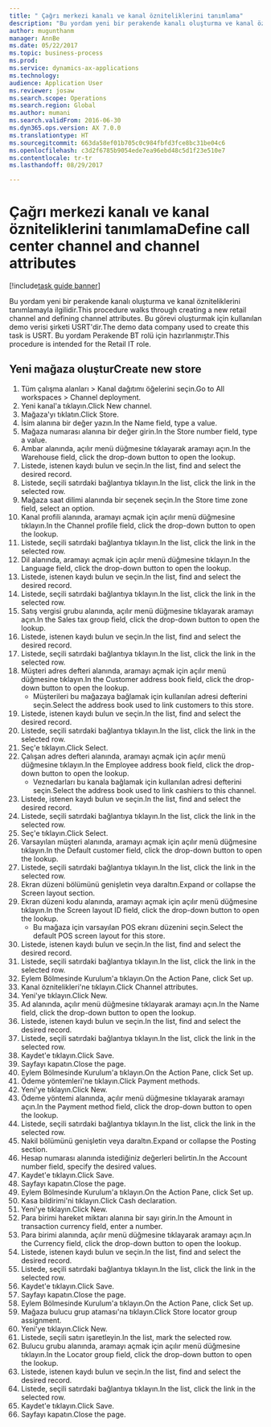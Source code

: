 ```yaml
--- 
title: " Çağrı merkezi kanalı ve kanal özniteliklerini tanımlama"
description: "Bu yordam yeni bir perakende kanalı oluşturma ve kanal özniteliklerini tanımlamayla ilgilidir."
author: mugunthanm
manager: AnnBe
ms.date: 05/22/2017
ms.topic: business-process
ms.prod: 
ms.service: dynamics-ax-applications
ms.technology: 
audience: Application User
ms.reviewer: josaw
ms.search.scope: Operations
ms.search.region: Global
ms.author: mumani
ms.search.validFrom: 2016-06-30
ms.dyn365.ops.version: AX 7.0.0
ms.translationtype: HT
ms.sourcegitcommit: 663da58ef01b705c0c984fbfd3fce8bc31be04c6
ms.openlocfilehash: c3d2f6785b9054ede7ea96ebd48c5d1f23e510e7
ms.contentlocale: tr-tr
ms.lasthandoff: 08/29/2017

---
```

# <a name="define-call-center-channel-and-channel-attributes"></a><span data-ttu-id="b1f61-103"> Çağrı merkezi kanalı ve kanal özniteliklerini tanımlama</span><span class="sxs-lookup"><span data-stu-id="b1f61-103">Define call center channel and channel attributes</span></span>

[!include[task guide banner](../includes/task-guide-banner.md)]

<span data-ttu-id="b1f61-104">Bu yordam yeni bir perakende kanalı oluşturma ve kanal özniteliklerini tanımlamayla ilgilidir.</span><span class="sxs-lookup"><span data-stu-id="b1f61-104">This procedure walks through creating a new retail channel and defining channel attributes.</span></span> <span data-ttu-id="b1f61-105">Bu görevi oluşturmak için kullanılan demo verisi şirketi USRT'dir.</span><span class="sxs-lookup"><span data-stu-id="b1f61-105">The demo data company used to create this task is USRT.</span></span> <span data-ttu-id="b1f61-106">Bu yordam Perakende BT rolü için hazırlanmıştır.</span><span class="sxs-lookup"><span data-stu-id="b1f61-106">This procedure is intended for the Retail IT role.</span></span>


## <a name="create-new-store"></a><span data-ttu-id="b1f61-107">Yeni mağaza oluştur</span><span class="sxs-lookup"><span data-stu-id="b1f61-107">Create new store</span></span>
1. <span data-ttu-id="b1f61-108">Tüm çalışma alanları > Kanal dağıtımı öğelerini seçin.</span><span class="sxs-lookup"><span data-stu-id="b1f61-108">Go to All workspaces > Channel deployment.</span></span>
2. <span data-ttu-id="b1f61-109">Yeni kanal'a tıklayın.</span><span class="sxs-lookup"><span data-stu-id="b1f61-109">Click New channel.</span></span>
3. <span data-ttu-id="b1f61-110">Mağaza'yı tıklatın.</span><span class="sxs-lookup"><span data-stu-id="b1f61-110">Click Store.</span></span>
4. <span data-ttu-id="b1f61-111">İsim alanına bir değer yazın.</span><span class="sxs-lookup"><span data-stu-id="b1f61-111">In the Name field, type a value.</span></span>
5. <span data-ttu-id="b1f61-112">Mağaza numarası alanına bir değer girin.</span><span class="sxs-lookup"><span data-stu-id="b1f61-112">In the Store number field, type a value.</span></span>
6. <span data-ttu-id="b1f61-113">Ambar alanında, açılır menü düğmesine tıklayarak aramayı açın.</span><span class="sxs-lookup"><span data-stu-id="b1f61-113">In the Warehouse field, click the drop-down button to open the lookup.</span></span>
7. <span data-ttu-id="b1f61-114">Listede, istenen kaydı bulun ve seçin.</span><span class="sxs-lookup"><span data-stu-id="b1f61-114">In the list, find and select the desired record.</span></span>
8. <span data-ttu-id="b1f61-115">Listede, seçili satırdaki bağlantıya tıklayın.</span><span class="sxs-lookup"><span data-stu-id="b1f61-115">In the list, click the link in the selected row.</span></span>
9. <span data-ttu-id="b1f61-116">Mağaza saat dilimi alanında bir seçenek seçin.</span><span class="sxs-lookup"><span data-stu-id="b1f61-116">In the Store time zone field, select an option.</span></span>
10. <span data-ttu-id="b1f61-117">Kanal profili alanında, aramayı açmak için açılır menü düğmesine tıklayın.</span><span class="sxs-lookup"><span data-stu-id="b1f61-117">In the Channel profile field, click the drop-down button to open the lookup.</span></span>
11. <span data-ttu-id="b1f61-118">Listede, seçili satırdaki bağlantıya tıklayın.</span><span class="sxs-lookup"><span data-stu-id="b1f61-118">In the list, click the link in the selected row.</span></span>
12. <span data-ttu-id="b1f61-119">Dil alanında, aramayı açmak için açılır menü düğmesine tıklayın.</span><span class="sxs-lookup"><span data-stu-id="b1f61-119">In the Language field, click the drop-down button to open the lookup.</span></span>
13. <span data-ttu-id="b1f61-120">Listede, istenen kaydı bulun ve seçin.</span><span class="sxs-lookup"><span data-stu-id="b1f61-120">In the list, find and select the desired record.</span></span>
14. <span data-ttu-id="b1f61-121">Listede, seçili satırdaki bağlantıya tıklayın.</span><span class="sxs-lookup"><span data-stu-id="b1f61-121">In the list, click the link in the selected row.</span></span>
15. <span data-ttu-id="b1f61-122">Satış vergisi grubu alanında, açılır menü düğmesine tıklayarak aramayı açın.</span><span class="sxs-lookup"><span data-stu-id="b1f61-122">In the Sales tax group field, click the drop-down button to open the lookup.</span></span>
16. <span data-ttu-id="b1f61-123">Listede, istenen kaydı bulun ve seçin.</span><span class="sxs-lookup"><span data-stu-id="b1f61-123">In the list, find and select the desired record.</span></span>
17. <span data-ttu-id="b1f61-124">Listede, seçili satırdaki bağlantıya tıklayın.</span><span class="sxs-lookup"><span data-stu-id="b1f61-124">In the list, click the link in the selected row.</span></span>
18. <span data-ttu-id="b1f61-125">Müşteri adres defteri alanında, aramayı açmak için açılır menü düğmesine tıklayın.</span><span class="sxs-lookup"><span data-stu-id="b1f61-125">In the Customer address book field, click the drop-down button to open the lookup.</span></span>
    * <span data-ttu-id="b1f61-126">Müşterileri bu mağazaya bağlamak için kullanılan adresi defterini seçin.</span><span class="sxs-lookup"><span data-stu-id="b1f61-126">Select the address book used to link customers to this store.</span></span>  
19. <span data-ttu-id="b1f61-127">Listede, istenen kaydı bulun ve seçin.</span><span class="sxs-lookup"><span data-stu-id="b1f61-127">In the list, find and select the desired record.</span></span>
20. <span data-ttu-id="b1f61-128">Listede, seçili satırdaki bağlantıya tıklayın.</span><span class="sxs-lookup"><span data-stu-id="b1f61-128">In the list, click the link in the selected row.</span></span>
21. <span data-ttu-id="b1f61-129">Seç'e tıklayın.</span><span class="sxs-lookup"><span data-stu-id="b1f61-129">Click Select.</span></span>
22. <span data-ttu-id="b1f61-130">Çalışan adres defteri alanında, aramayı açmak için açılır menü düğmesine tıklayın.</span><span class="sxs-lookup"><span data-stu-id="b1f61-130">In the Employee address book field, click the drop-down button to open the lookup.</span></span>
    * <span data-ttu-id="b1f61-131">Veznedarları bu kanala bağlamak için kullanılan adresi defterini seçin.</span><span class="sxs-lookup"><span data-stu-id="b1f61-131">Select the address book used to link cashiers to this channel.</span></span>  
23. <span data-ttu-id="b1f61-132">Listede, istenen kaydı bulun ve seçin.</span><span class="sxs-lookup"><span data-stu-id="b1f61-132">In the list, find and select the desired record.</span></span>
24. <span data-ttu-id="b1f61-133">Listede, seçili satırdaki bağlantıya tıklayın.</span><span class="sxs-lookup"><span data-stu-id="b1f61-133">In the list, click the link in the selected row.</span></span>
25. <span data-ttu-id="b1f61-134">Seç'e tıklayın.</span><span class="sxs-lookup"><span data-stu-id="b1f61-134">Click Select.</span></span>
26. <span data-ttu-id="b1f61-135">Varsayılan müşteri alanında, aramayı açmak için açılır menü düğmesine tıklayın.</span><span class="sxs-lookup"><span data-stu-id="b1f61-135">In the Default customer field, click the drop-down button to open the lookup.</span></span>
27. <span data-ttu-id="b1f61-136">Listede, seçili satırdaki bağlantıya tıklayın.</span><span class="sxs-lookup"><span data-stu-id="b1f61-136">In the list, click the link in the selected row.</span></span>
28. <span data-ttu-id="b1f61-137">Ekran düzeni bölümünü genişletin veya daraltın.</span><span class="sxs-lookup"><span data-stu-id="b1f61-137">Expand or collapse the Screen layout section.</span></span>
29. <span data-ttu-id="b1f61-138">Ekran düzeni kodu alanında, aramayı açmak için açılır menü düğmesine tıklayın.</span><span class="sxs-lookup"><span data-stu-id="b1f61-138">In the Screen layout ID field, click the drop-down button to open the lookup.</span></span>
    * <span data-ttu-id="b1f61-139">Bu mağaza için varsayılan POS ekranı düzenini seçin.</span><span class="sxs-lookup"><span data-stu-id="b1f61-139">Select the default POS screen layout for this store.</span></span>  
30. <span data-ttu-id="b1f61-140">Listede, istenen kaydı bulun ve seçin.</span><span class="sxs-lookup"><span data-stu-id="b1f61-140">In the list, find and select the desired record.</span></span>
31. <span data-ttu-id="b1f61-141">Listede, seçili satırdaki bağlantıya tıklayın.</span><span class="sxs-lookup"><span data-stu-id="b1f61-141">In the list, click the link in the selected row.</span></span>
32. <span data-ttu-id="b1f61-142">Eylem Bölmesinde Kurulum'a tıklayın.</span><span class="sxs-lookup"><span data-stu-id="b1f61-142">On the Action Pane, click Set up.</span></span>
33. <span data-ttu-id="b1f61-143">Kanal öznitelikleri'ne tıklayın.</span><span class="sxs-lookup"><span data-stu-id="b1f61-143">Click Channel attributes.</span></span>
34. <span data-ttu-id="b1f61-144">Yeni'ye tıklayın.</span><span class="sxs-lookup"><span data-stu-id="b1f61-144">Click New.</span></span>
35. <span data-ttu-id="b1f61-145">Ad alanında, açılır menü düğmesine tıklayarak aramayı açın.</span><span class="sxs-lookup"><span data-stu-id="b1f61-145">In the Name field, click the drop-down button to open the lookup.</span></span>
36. <span data-ttu-id="b1f61-146">Listede, istenen kaydı bulun ve seçin.</span><span class="sxs-lookup"><span data-stu-id="b1f61-146">In the list, find and select the desired record.</span></span>
37. <span data-ttu-id="b1f61-147">Listede, seçili satırdaki bağlantıya tıklayın.</span><span class="sxs-lookup"><span data-stu-id="b1f61-147">In the list, click the link in the selected row.</span></span>
38. <span data-ttu-id="b1f61-148">Kaydet'e tıklayın.</span><span class="sxs-lookup"><span data-stu-id="b1f61-148">Click Save.</span></span>
39. <span data-ttu-id="b1f61-149">Sayfayı kapatın.</span><span class="sxs-lookup"><span data-stu-id="b1f61-149">Close the page.</span></span>
40. <span data-ttu-id="b1f61-150">Eylem Bölmesinde Kurulum'a tıklayın.</span><span class="sxs-lookup"><span data-stu-id="b1f61-150">On the Action Pane, click Set up.</span></span>
41. <span data-ttu-id="b1f61-151">Ödeme yöntemleri'ne tıklayın.</span><span class="sxs-lookup"><span data-stu-id="b1f61-151">Click Payment methods.</span></span>
42. <span data-ttu-id="b1f61-152">Yeni'ye tıklayın.</span><span class="sxs-lookup"><span data-stu-id="b1f61-152">Click New.</span></span>
43. <span data-ttu-id="b1f61-153">Ödeme yöntemi alanında, açılır menü düğmesine tıklayarak aramayı açın.</span><span class="sxs-lookup"><span data-stu-id="b1f61-153">In the Payment method field, click the drop-down button to open the lookup.</span></span>
44. <span data-ttu-id="b1f61-154">Listede, seçili satırdaki bağlantıya tıklayın.</span><span class="sxs-lookup"><span data-stu-id="b1f61-154">In the list, click the link in the selected row.</span></span>
45. <span data-ttu-id="b1f61-155">Nakil bölümünü genişletin veya daraltın.</span><span class="sxs-lookup"><span data-stu-id="b1f61-155">Expand or collapse the Posting section.</span></span>
46. <span data-ttu-id="b1f61-156">Hesap numarası alanında istediğiniz değerleri belirtin.</span><span class="sxs-lookup"><span data-stu-id="b1f61-156">In the Account number field, specify the desired values.</span></span>
47. <span data-ttu-id="b1f61-157">Kaydet'e tıklayın.</span><span class="sxs-lookup"><span data-stu-id="b1f61-157">Click Save.</span></span>
48. <span data-ttu-id="b1f61-158">Sayfayı kapatın.</span><span class="sxs-lookup"><span data-stu-id="b1f61-158">Close the page.</span></span>
49. <span data-ttu-id="b1f61-159">Eylem Bölmesinde Kurulum'a tıklayın.</span><span class="sxs-lookup"><span data-stu-id="b1f61-159">On the Action Pane, click Set up.</span></span>
50. <span data-ttu-id="b1f61-160">Kasa bildirimi'ni tıklayın.</span><span class="sxs-lookup"><span data-stu-id="b1f61-160">Click Cash declaration.</span></span>
51. <span data-ttu-id="b1f61-161">Yeni'ye tıklayın.</span><span class="sxs-lookup"><span data-stu-id="b1f61-161">Click New.</span></span>
52. <span data-ttu-id="b1f61-162">Para birimi hareket miktarı alanına bir sayı girin.</span><span class="sxs-lookup"><span data-stu-id="b1f61-162">In the Amount in transaction currency field, enter a number.</span></span>
53. <span data-ttu-id="b1f61-163">Para birimi alanında, açılır menü düğmesine tıklayarak aramayı açın.</span><span class="sxs-lookup"><span data-stu-id="b1f61-163">In the Currency field, click the drop-down button to open the lookup.</span></span>
54. <span data-ttu-id="b1f61-164">Listede, istenen kaydı bulun ve seçin.</span><span class="sxs-lookup"><span data-stu-id="b1f61-164">In the list, find and select the desired record.</span></span>
55. <span data-ttu-id="b1f61-165">Listede, seçili satırdaki bağlantıya tıklayın.</span><span class="sxs-lookup"><span data-stu-id="b1f61-165">In the list, click the link in the selected row.</span></span>
56. <span data-ttu-id="b1f61-166">Kaydet'e tıklayın.</span><span class="sxs-lookup"><span data-stu-id="b1f61-166">Click Save.</span></span>
57. <span data-ttu-id="b1f61-167">Sayfayı kapatın.</span><span class="sxs-lookup"><span data-stu-id="b1f61-167">Close the page.</span></span>
58. <span data-ttu-id="b1f61-168">Eylem Bölmesinde Kurulum'a tıklayın.</span><span class="sxs-lookup"><span data-stu-id="b1f61-168">On the Action Pane, click Set up.</span></span>
59. <span data-ttu-id="b1f61-169">Mağaza bulucu grup ataması'na tıklayın.</span><span class="sxs-lookup"><span data-stu-id="b1f61-169">Click Store locator group assignment.</span></span>
60. <span data-ttu-id="b1f61-170">Yeni'ye tıklayın.</span><span class="sxs-lookup"><span data-stu-id="b1f61-170">Click New.</span></span>
61. <span data-ttu-id="b1f61-171">Listede, seçili satırı işaretleyin.</span><span class="sxs-lookup"><span data-stu-id="b1f61-171">In the list, mark the selected row.</span></span>
62. <span data-ttu-id="b1f61-172">Bulucu grubu alanında, aramayı açmak için açılır menü düğmesine tıklayın.</span><span class="sxs-lookup"><span data-stu-id="b1f61-172">In the Locator group field, click the drop-down button to open the lookup.</span></span>
63. <span data-ttu-id="b1f61-173">Listede, istenen kaydı bulun ve seçin.</span><span class="sxs-lookup"><span data-stu-id="b1f61-173">In the list, find and select the desired record.</span></span>
64. <span data-ttu-id="b1f61-174">Listede, seçili satırdaki bağlantıya tıklayın.</span><span class="sxs-lookup"><span data-stu-id="b1f61-174">In the list, click the link in the selected row.</span></span>
65. <span data-ttu-id="b1f61-175">Kaydet'e tıklayın.</span><span class="sxs-lookup"><span data-stu-id="b1f61-175">Click Save.</span></span>
66. <span data-ttu-id="b1f61-176">Sayfayı kapatın.</span><span class="sxs-lookup"><span data-stu-id="b1f61-176">Close the page.</span></span>


